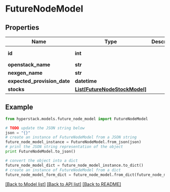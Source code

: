# FutureNodeModel


## Properties

Name | Type | Description | Notes
------------ | ------------- | ------------- | -------------
**id** | **int** |  | [optional] [readonly] 
**openstack_name** | **str** |  | [optional] 
**nexgen_name** | **str** |  | [optional] 
**expected_provision_date** | **datetime** |  | 
**stocks** | [**List[FutureNodeStockModel]**](FutureNodeStockModel.md) |  | [optional] 

## Example

```python
from hyperstack.models.future_node_model import FutureNodeModel

# TODO update the JSON string below
json = "{}"
# create an instance of FutureNodeModel from a JSON string
future_node_model_instance = FutureNodeModel.from_json(json)
# print the JSON string representation of the object
print FutureNodeModel.to_json()

# convert the object into a dict
future_node_model_dict = future_node_model_instance.to_dict()
# create an instance of FutureNodeModel from a dict
future_node_model_form_dict = future_node_model.from_dict(future_node_model_dict)
```
[[Back to Model list]](../README.md#documentation-for-models) [[Back to API list]](../README.md#documentation-for-api-endpoints) [[Back to README]](../README.md)


